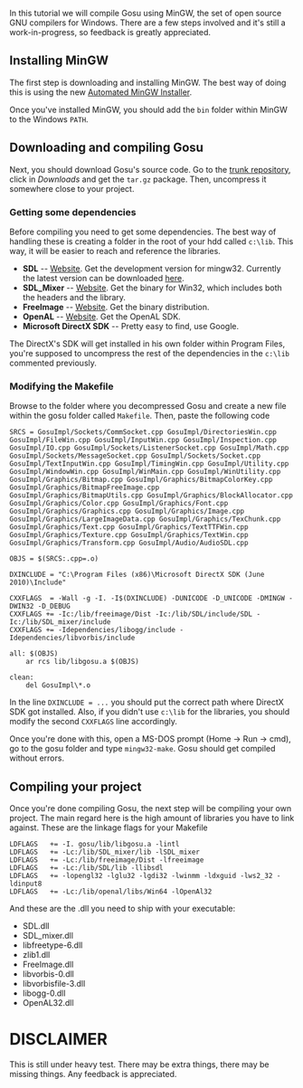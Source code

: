 In this tutorial we will compile Gosu using MinGW, the set of open source GNU compilers for Windows. There are a few steps involved and it's still a work-in-progress, so feedback is greatly appreciated.

## Installing MinGW
The first step is downloading and installing MinGW. The best way of doing this is using the new [Automated MinGW Installer](http://sourceforge.net/projects/mingw/files/Automated%20MinGW%20Installer/). 

Once you've installed MinGW, you should add the `bin` folder within MinGW to the Windows `PATH`.

## Downloading and compiling Gosu
Next, you should download Gosu's source code. Go to the [trunk repository](https://github.com/jlnr/gosu), click in _Downloads_ and get the `tar.gz` package. Then, uncompress it somewhere close to your project.

### Getting some dependencies
Before compiling you need to get some dependencies. The best way of handling these is creating a folder in the root of your hdd called `c:\lib`. This way, it will be easier to reach and reference the libraries.

* **SDL** -- [Website](http://www.libsdl.org). Get the development version for mingw32. Currently the latest version can be downloaded [here](http://www.libsdl.org/release/SDL-devel-1.2.14-mingw32.tar.gz).
* **SDL_Mixer** -- [Website](http://www.libsdl.org/projects/SDL_mixer/). Get the binary for Win32, which includes both the headers and the library.
* **FreeImage** -- [Website](http://freeimage.sourceforge.net/download.html). Get the binary distribution.
* **OpenAL** -- [Website](http://connect.creativelabs.com/openal/Downloads/Forms/AllItems.aspx). Get the OpenAL SDK.
* **Microsoft DirectX SDK** -- Pretty easy to find, use Google.

The DirectX's SDK will get installed in his own folder within Program Files, you're supposed to uncompress the rest of the dependencies in the `c:\lib` commented previously.

### Modifying the Makefile
Browse to the folder where you decompressed Gosu and create a new file within the gosu folder called `Makefile`. Then, paste the following code

```
SRCS = GosuImpl/Sockets/CommSocket.cpp GosuImpl/DirectoriesWin.cpp GosuImpl/FileWin.cpp GosuImpl/InputWin.cpp GosuImpl/Inspection.cpp GosuImpl/IO.cpp GosuImpl/Sockets/ListenerSocket.cpp GosuImpl/Math.cpp GosuImpl/Sockets/MessageSocket.cpp GosuImpl/Sockets/Socket.cpp GosuImpl/TextInputWin.cpp GosuImpl/TimingWin.cpp GosuImpl/Utility.cpp GosuImpl/WindowWin.cpp GosuImpl/WinMain.cpp GosuImpl/WinUtility.cpp GosuImpl/Graphics/Bitmap.cpp GosuImpl/Graphics/BitmapColorKey.cpp GosuImpl/Graphics/BitmapFreeImage.cpp GosuImpl/Graphics/BitmapUtils.cpp GosuImpl/Graphics/BlockAllocator.cpp GosuImpl/Graphics/Color.cpp GosuImpl/Graphics/Font.cpp GosuImpl/Graphics/Graphics.cpp GosuImpl/Graphics/Image.cpp GosuImpl/Graphics/LargeImageData.cpp GosuImpl/Graphics/TexChunk.cpp GosuImpl/Graphics/Text.cpp GosuImpl/Graphics/TextTTFWin.cpp GosuImpl/Graphics/Texture.cpp GosuImpl/Graphics/TextWin.cpp GosuImpl/Graphics/Transform.cpp GosuImpl/Audio/AudioSDL.cpp

OBJS = $(SRCS:.cpp=.o)

DXINCLUDE = "C:\Program Files (x86)\Microsoft DirectX SDK (June 2010)\Include"

CXXFLAGS  = -Wall -g -I. -I$(DXINCLUDE) -DUNICODE -D_UNICODE -DMINGW -DWIN32 -D_DEBUG
CXXFLAGS += -Ic:/lib/freeimage/Dist -Ic:/lib/SDL/include/SDL -Ic:/lib/SDL_mixer/include
CXXFLAGS += -Idependencies/libogg/include -Idependencies/libvorbis/include

all: $(OBJS)
	ar rcs lib/libgosu.a $(OBJS)

clean:
	del GosuImpl\*.o
```
In the line `DXINCLUDE = ...` you should put the correct path where DirectX SDK got installed. Also, if you didn't use `c:\lib` for the libraries, you should modify the second `CXXFLAGS` line accordingly.

Once you're done with this, open a MS-DOS prompt (Home -> Run -> cmd), go to the gosu folder and type `mingw32-make`. Gosu should get compiled without errors.

## Compiling your project
Once you're done compiling Gosu, the next step will be compiling your own project. The main regard here is the high amount of libraries you have to link against. These are the linkage flags for your Makefile

```
LDFLAGS   += -I. gosu/lib/libgosu.a -lintl
LDFLAGS   += -Lc:/lib/SDL_mixer/lib -lSDL_mixer 
LDFLAGS   += -Lc:/lib/freeimage/Dist -lfreeimage 
LDFLAGS   += -Lc:/lib/SDL/lib -llibsdl 
LDFLAGS   += -lopengl32 -lglu32 -lgdi32 -lwinmm -ldxguid -lws2_32 -ldinput8
LDFLAGS   += -Lc:/lib/openal/libs/Win64 -lOpenAl32
```

And these are the .dll you need to ship with your executable:

* SDL.dll
* SDL_mixer.dll
* libfreetype-6.dll
* zlib1.dll
* FreeImage.dll
* libvorbis-0.dll
* libvorbisfile-3.dll
* libogg-0.dll
* OpenAL32.dll

# DISCLAIMER
This is still under heavy test. There may be extra things, there may be missing things. Any feedback is appreciated.